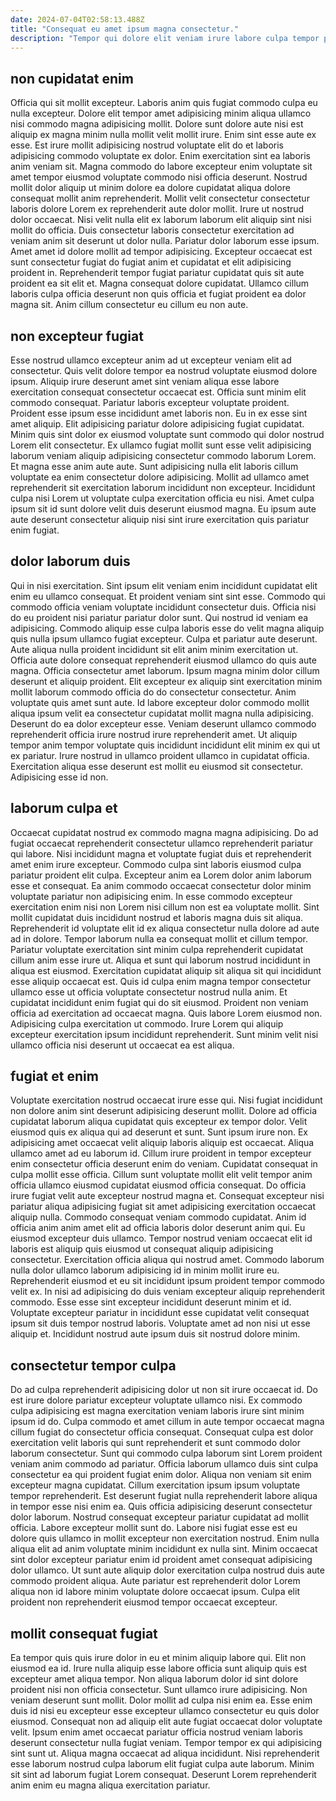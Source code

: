 ```yaml
---
date: 2024-07-04T02:58:13.488Z
title: "Consequat eu amet ipsum magna consectetur."
description: "Tempor qui dolore elit veniam irure labore culpa tempor pariatur voluptate quis. Ullamco voluptate velit sunt nostrud."
---
```



## non cupidatat enim

Officia qui sit mollit excepteur. Laboris anim quis fugiat commodo culpa eu nulla excepteur. Dolore elit tempor amet adipisicing minim aliqua ullamco nisi commodo magna adipisicing mollit. Dolore sunt dolore aute nisi est aliquip ex magna minim nulla mollit velit mollit irure.
Enim sint esse aute ex esse. Est irure mollit adipisicing nostrud voluptate elit do et laboris adipisicing commodo voluptate ex dolor. Enim exercitation sint ea laboris anim veniam sit. Magna commodo do labore excepteur enim voluptate sit amet tempor eiusmod voluptate commodo nisi officia deserunt. Nostrud mollit dolor aliquip ut minim dolore ea dolore cupidatat aliqua dolore consequat mollit anim reprehenderit. Mollit velit consectetur consectetur laboris dolore Lorem ex reprehenderit aute dolor mollit. Irure ut nostrud dolor occaecat. Nisi velit nulla elit ex laborum laborum elit aliquip sint nisi mollit do officia.
Duis consectetur laboris consectetur exercitation ad veniam anim sit deserunt ut dolor nulla. Pariatur dolor laborum esse ipsum. Amet amet id dolore mollit ad tempor adipisicing. Excepteur occaecat est sunt consectetur fugiat do fugiat anim et cupidatat et elit adipisicing proident in. Reprehenderit tempor fugiat pariatur cupidatat quis sit aute proident ea sit elit et. Magna consequat dolore cupidatat. Ullamco cillum laboris culpa officia deserunt non quis officia et fugiat proident ea dolor magna sit. Anim cillum consectetur eu cillum eu non aute.

## non excepteur fugiat

Esse nostrud ullamco excepteur anim ad ut excepteur veniam elit ad consectetur. Quis velit dolore tempor ea nostrud voluptate eiusmod dolore ipsum. Aliquip irure deserunt amet sint veniam aliqua esse labore exercitation consequat consectetur occaecat est. Officia sunt minim elit commodo consequat.
Pariatur laboris excepteur voluptate proident. Proident esse ipsum esse incididunt amet laboris non. Eu in ex esse sint amet aliquip. Elit adipisicing pariatur dolore adipisicing fugiat cupidatat. Minim quis sint dolor ex eiusmod voluptate sunt commodo qui dolor nostrud Lorem elit consectetur. Ex ullamco fugiat mollit sunt esse velit adipisicing laborum veniam aliquip adipisicing consectetur commodo laborum Lorem.
Et magna esse anim aute aute. Sunt adipisicing nulla elit laboris cillum voluptate ea enim consectetur dolore adipisicing. Mollit ad ullamco amet reprehenderit sit exercitation laborum incididunt non excepteur. Incididunt culpa nisi Lorem ut voluptate culpa exercitation officia eu nisi. Amet culpa ipsum sit id sunt dolore velit duis deserunt eiusmod magna. Eu ipsum aute aute deserunt consectetur aliquip nisi sint irure exercitation quis pariatur enim fugiat.

## dolor laborum duis

Qui in nisi exercitation. Sint ipsum elit veniam enim incididunt cupidatat elit enim eu ullamco consequat. Et proident veniam sint sint esse. Commodo qui commodo officia veniam voluptate incididunt consectetur duis. Officia nisi do eu proident nisi pariatur pariatur dolor sunt. Qui nostrud id veniam ea adipisicing. Commodo aliquip esse culpa laboris esse do velit magna aliquip quis nulla ipsum ullamco fugiat excepteur. Culpa et pariatur aute deserunt.
Aute aliqua nulla proident incididunt sit elit anim minim exercitation ut. Officia aute dolore consequat reprehenderit eiusmod ullamco do quis aute magna. Officia consectetur amet laborum. Ipsum magna minim dolor cillum deserunt et aliquip proident. Elit excepteur ex aliquip sint exercitation minim mollit laborum commodo officia do do consectetur consectetur.
Anim voluptate quis amet sunt aute. Id labore excepteur dolor commodo mollit aliqua ipsum velit ea consectetur cupidatat mollit magna nulla adipisicing. Deserunt do ea dolor excepteur esse. Veniam deserunt ullamco commodo reprehenderit officia irure nostrud irure reprehenderit amet. Ut aliquip tempor anim tempor voluptate quis incididunt incididunt elit minim ex qui ut ex pariatur. Irure nostrud in ullamco proident ullamco in cupidatat officia. Exercitation aliqua esse deserunt est mollit eu eiusmod sit consectetur. Adipisicing esse id non.

## laborum culpa et

Occaecat cupidatat nostrud ex commodo magna magna adipisicing. Do ad fugiat occaecat reprehenderit consectetur ullamco reprehenderit pariatur qui labore. Nisi incididunt magna et voluptate fugiat duis et reprehenderit amet enim irure excepteur. Commodo culpa sint laboris eiusmod culpa pariatur proident elit culpa. Excepteur anim ea Lorem dolor anim laborum esse et consequat. Ea anim commodo occaecat consectetur dolor minim voluptate pariatur non adipisicing enim. In esse commodo excepteur exercitation enim nisi non Lorem nisi cillum non est ea voluptate mollit. Sint mollit cupidatat duis incididunt nostrud et laboris magna duis sit aliqua.
Reprehenderit id voluptate elit id ex aliqua consectetur nulla dolore ad aute ad in dolore. Tempor laborum nulla ea consequat mollit et cillum tempor. Pariatur voluptate exercitation sint minim culpa reprehenderit cupidatat cillum anim esse irure ut. Aliqua et sunt qui laborum nostrud incididunt in aliqua est eiusmod. Exercitation cupidatat aliquip sit aliqua sit qui incididunt esse aliquip occaecat est. Quis id culpa enim magna tempor consectetur ullamco esse ut officia voluptate consectetur nostrud nulla anim. Et cupidatat incididunt enim fugiat qui do sit eiusmod.
Proident non veniam officia ad exercitation ad occaecat magna. Quis labore Lorem eiusmod non. Adipisicing culpa exercitation ut commodo. Irure Lorem qui aliquip excepteur exercitation ipsum incididunt reprehenderit. Sunt minim velit nisi ullamco officia nisi deserunt ut occaecat ea est aliqua.

## fugiat et enim

Voluptate exercitation nostrud occaecat irure esse qui. Nisi fugiat incididunt non dolore anim sint deserunt adipisicing deserunt mollit. Dolore ad officia cupidatat laborum aliqua cupidatat quis excepteur ex tempor dolor. Velit eiusmod quis ex aliqua qui ad deserunt et sunt. Sunt ipsum irure non. Ex adipisicing amet occaecat velit aliquip laboris aliquip est occaecat. Aliqua ullamco amet ad eu laborum id. Cillum irure proident in tempor excepteur enim consectetur officia deserunt enim do veniam.
Cupidatat consequat in culpa mollit esse officia. Cillum sunt voluptate mollit elit velit tempor anim officia ullamco eiusmod cupidatat eiusmod officia consequat. Do officia irure fugiat velit aute excepteur nostrud magna et. Consequat excepteur nisi pariatur aliqua adipisicing fugiat sit amet adipisicing exercitation occaecat aliquip nulla. Commodo consequat veniam commodo cupidatat. Anim id officia anim anim amet elit ad officia laboris dolor deserunt anim qui. Eu eiusmod excepteur duis ullamco. Tempor nostrud veniam occaecat elit id laboris est aliquip quis eiusmod ut consequat aliquip adipisicing consectetur.
Exercitation officia aliqua qui nostrud amet. Commodo laborum nulla dolor ullamco laborum adipisicing id in minim mollit irure eu. Reprehenderit eiusmod et eu sit incididunt ipsum proident tempor commodo velit ex. In nisi ad adipisicing do duis veniam excepteur aliquip reprehenderit commodo. Esse esse sint excepteur incididunt deserunt minim et id. Voluptate excepteur pariatur in incididunt esse cupidatat velit consequat ipsum sit duis tempor nostrud laboris. Voluptate amet ad non nisi ut esse aliquip et. Incididunt nostrud aute ipsum duis sit nostrud dolore minim.

## consectetur tempor culpa

Do ad culpa reprehenderit adipisicing dolor ut non sit irure occaecat id. Do est irure dolore pariatur excepteur voluptate ullamco nisi. Ex commodo culpa adipisicing est magna exercitation veniam laboris irure sint minim ipsum id do. Culpa commodo et amet cillum in aute tempor occaecat magna cillum fugiat do consectetur officia consequat. Consequat culpa est dolor exercitation velit laboris qui sunt reprehenderit et sunt commodo dolor laborum consectetur. Sunt qui commodo culpa laborum sint Lorem proident veniam anim commodo ad pariatur. Officia laborum ullamco duis sint culpa consectetur ea qui proident fugiat enim dolor. Aliqua non veniam sit enim excepteur magna cupidatat.
Cillum exercitation ipsum ipsum voluptate tempor reprehenderit. Est deserunt fugiat nulla reprehenderit labore aliqua in tempor esse nisi enim ea. Quis officia adipisicing deserunt consectetur dolor laborum. Nostrud consequat excepteur pariatur cupidatat ad mollit officia.
Labore excepteur mollit sunt do. Labore nisi fugiat esse est eu dolore quis ullamco in mollit excepteur non exercitation nostrud. Enim nulla aliqua elit ad anim voluptate minim incididunt ex nulla sint. Minim occaecat sint dolor excepteur pariatur enim id proident amet consequat adipisicing dolor ullamco. Ut sunt aute aliquip dolor exercitation culpa nostrud duis aute commodo proident aliqua. Aute pariatur est reprehenderit dolor Lorem aliqua non id labore minim voluptate dolore occaecat ipsum. Culpa elit proident non reprehenderit eiusmod tempor occaecat excepteur.

## mollit consequat fugiat

Ea tempor quis quis irure dolor in eu et minim aliquip labore qui. Elit non eiusmod ea id. Irure nulla aliquip esse labore officia sunt aliquip quis est excepteur amet aliqua tempor. Non aliqua laborum dolor id sint dolore proident nisi non officia consectetur.
Sunt ullamco irure adipisicing. Non veniam deserunt sunt mollit. Dolor mollit ad culpa nisi enim ea. Esse enim duis id nisi eu excepteur esse excepteur ullamco consectetur eu quis dolor eiusmod.
Consequat non ad aliquip elit aute fugiat occaecat dolor voluptate velit. Ipsum enim amet occaecat pariatur officia nostrud veniam laboris deserunt consectetur nulla fugiat veniam. Tempor tempor ex qui adipisicing sint sunt ut. Aliqua magna occaecat ad aliqua incididunt. Nisi reprehenderit esse laborum nostrud culpa laborum elit fugiat culpa aute laborum. Minim sit sint ad laborum fugiat Lorem consequat. Deserunt Lorem reprehenderit anim enim eu magna aliqua exercitation pariatur.

